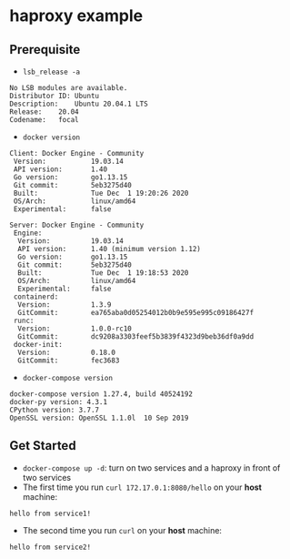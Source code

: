 # haproxy example

## Prerequisite
* `lsb_release -a`
```
No LSB modules are available.
Distributor ID:	Ubuntu
Description:	Ubuntu 20.04.1 LTS
Release:	20.04
Codename:	focal
```
* `docker version`
```
Client: Docker Engine - Community
 Version:           19.03.14
 API version:       1.40
 Go version:        go1.13.15
 Git commit:        5eb3275d40
 Built:             Tue Dec  1 19:20:26 2020
 OS/Arch:           linux/amd64
 Experimental:      false

Server: Docker Engine - Community
 Engine:
  Version:          19.03.14
  API version:      1.40 (minimum version 1.12)
  Go version:       go1.13.15
  Git commit:       5eb3275d40
  Built:            Tue Dec  1 19:18:53 2020
  OS/Arch:          linux/amd64
  Experimental:     false
 containerd:
  Version:          1.3.9
  GitCommit:        ea765aba0d05254012b0b9e595e995c09186427f
 runc:
  Version:          1.0.0-rc10
  GitCommit:        dc9208a3303feef5b3839f4323d9beb36df0a9dd
 docker-init:
  Version:          0.18.0
  GitCommit:        fec3683
```
* `docker-compose version`
```
docker-compose version 1.27.4, build 40524192
docker-py version: 4.3.1
CPython version: 3.7.7
OpenSSL version: OpenSSL 1.1.0l  10 Sep 2019
```

## Get Started
* `docker-compose up -d`: turn on two services and a haproxy in front of two services
* The first time you run `curl 172.17.0.1:8080/hello` on your **host** machine:
```
hello from service1!
```
* The second time you run `curl` on your **host** machine:
```
hello from service2!
```

